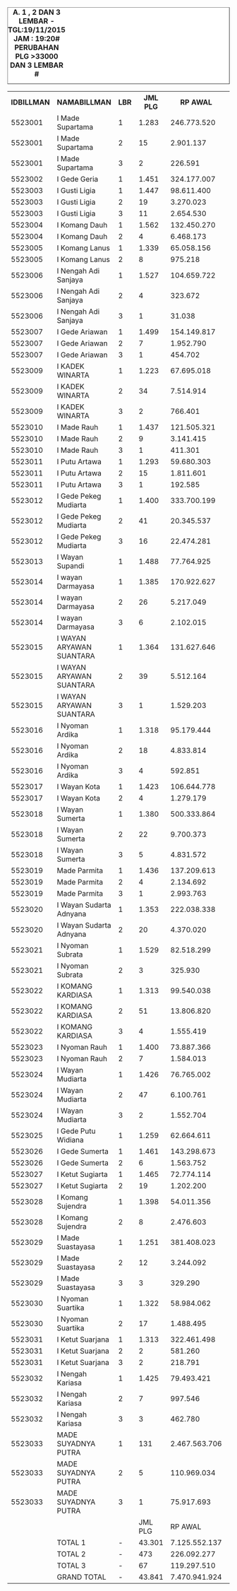 
<HTML>
<HEAD>
<META HTTP-EQUIV="Content-Type" CONTENT="text/html;charset=windows-1252">
<TITLE>MONITOR LEMBAR BILLMAN NOPEMBER 2015 - RAYON KARANGASEM</TITLE> 


</HEAD>
<BODY>
<TABLE BORDER=1 BGCOLOR=#ffffff CELLSPACING=0><FONT FACE="Segoe UI" COLOR=#000000><CAPTION><B>A. 1 , 2 DAN 3 LEMBAR  - TGL:19/11/2015 JAM : 19:20# PERUBAHAN PLG >33000 DAN 3 LEMBAR #</B></CAPTION></FONT>

<table><tbody><tr><th>IDBILLMAN</th><th>NAMABILLMAN</th><th>LBR</th><th> JML PLG </th><th> RP AWAL </th><th>TGL</th><th>LBR</th><th> SISA PLG </th><th>SEGEL</th><th>DTNGI</th><th> SISA RP </th><th> % LBR</th><th>% RP</th></tr><tr><td>5523001</td><td>I Made Supartama</td><td>1</td><td> 1.283 </td><td> 246.773.520 </td><td>19/11_19:20</td><td>1</td><td> 494 </td><td> </td><td> </td><td> 79.084.886 </td><td>-60,00%</td><td>-70,00%</td></tr><tr><td>5523001</td><td>I Made Supartama</td><td>2</td><td> 15 </td><td> 2.901.137 </td><td>19/11_19:20</td><td>2</td><td> 10 </td><td> </td><td> </td><td> 1.934.246 </td><td>-30,00%</td><td>-30,00%</td></tr><tr><td>5523001</td><td>I Made Supartama</td><td>3</td><td> 2 </td><td> 226.591 </td><td>19/11_19:20</td><td>3</td><td> 2 </td><td> </td><td> </td><td> 226.591 </td><td>0,00%</td><td>0,00%</td></tr><tr><td>5523002</td><td>I Gede Geria</td><td>1</td><td> 1.451 </td><td> 324.177.007 </td><td>19/11_19:20</td><td>1</td><td> 636 </td><td> </td><td> </td><td> 102.464.634 </td><td>-60,00%</td><td>-70,00%</td></tr><tr><td>5523003</td><td>I Gusti Ligia</td><td>1</td><td> 1.447 </td><td> 98.611.400 </td><td>19/11_19:20</td><td>1</td><td> 380 </td><td> </td><td> </td><td> 27.677.149 </td><td>-70,00%</td><td>-70,00%</td></tr><tr><td>5523003</td><td>I Gusti Ligia</td><td>2</td><td> 19 </td><td> 3.270.023 </td><td>19/11_19:20</td><td>2</td><td> 18 </td><td> </td><td> </td><td> 3.223.955 </td><td>-10,00%</td><td>0,00%</td></tr><tr><td>5523003</td><td>I Gusti Ligia</td><td>3</td><td> 11 </td><td> 2.654.530 </td><td>19/11_19:20</td><td>3</td><td> 10 </td><td> </td><td> </td><td> 1.410.057 </td><td>-10,00%</td><td>-50,00%</td></tr><tr><td>5523004</td><td>I Komang Dauh</td><td>1</td><td> 1.562 </td><td> 132.450.270 </td><td>19/11_19:20</td><td>1</td><td> 688 </td><td> </td><td> </td><td> 57.852.093 </td><td>-60,00%</td><td>-60,00%</td></tr><tr><td>5523004</td><td>I Komang Dauh</td><td>2</td><td> 4 </td><td> 6.468.173 </td><td>19/11_19:20</td><td>2</td><td> 4 </td><td> </td><td> </td><td> 6.468.173 </td><td>0,00%</td><td>0,00%</td></tr><tr><td>5523005</td><td>I Komang Lanus</td><td>1</td><td> 1.339 </td><td> 65.058.156 </td><td>19/11_19:20</td><td>1</td><td> 403 </td><td> </td><td> </td><td> 21.682.498 </td><td>-70,00%</td><td>-70,00%</td></tr><tr><td>5523005</td><td>I Komang Lanus</td><td>2</td><td> 8 </td><td> 975.218 </td><td>19/11_19:20</td><td>2</td><td> 5 </td><td> </td><td> </td><td> 650.163 </td><td>-40,00%</td><td>-30,00%</td></tr><tr><td>5523006</td><td>I Nengah Adi Sanjaya</td><td>1</td><td> 1.527 </td><td> 104.659.722 </td><td>19/11_19:20</td><td>1</td><td> 510 </td><td> </td><td> </td><td> 36.165.068 </td><td>-70,00%</td><td>-70,00%</td></tr><tr><td>5523006</td><td>I Nengah Adi Sanjaya</td><td>2</td><td> 4 </td><td> 323.672 </td><td>19/11_19:20</td><td>2</td><td> 1 </td><td> </td><td> </td><td> 19.978 </td><td>-80,00%</td><td>-90,00%</td></tr><tr><td>5523006</td><td>I Nengah Adi Sanjaya</td><td>3</td><td> 1 </td><td> 31.038 </td><td>19/11_19:20</td><td>3</td><td> 1 </td><td> </td><td> </td><td> 31.038 </td><td>0,00%</td><td>0,00%</td></tr><tr><td>5523007</td><td>I Gede Ariawan</td><td>1</td><td> 1.499 </td><td> 154.149.817 </td><td>19/11_19:20</td><td>1</td><td> 624 </td><td> </td><td> </td><td> 59.404.292 </td><td>-60,00%</td><td>-60,00%</td></tr><tr><td>5523007</td><td>I Gede Ariawan</td><td>2</td><td> 7 </td><td> 1.952.790 </td><td>19/11_19:20</td><td>2</td><td> 6 </td><td> </td><td> </td><td> 1.750.662 </td><td>-10,00%</td><td>-10,00%</td></tr><tr><td>5523007</td><td>I Gede Ariawan</td><td>3</td><td> 1 </td><td> 454.702 </td><td>19/11_19:20</td><td>3</td><td> 1 </td><td> </td><td> </td><td> 454.702 </td><td>0,00%</td><td>0,00%</td></tr><tr><td>5523009</td><td>I KADEK WINARTA</td><td>1</td><td> 1.223 </td><td> 67.695.018 </td><td>19/11_19:20</td><td>1</td><td> 445 </td><td> </td><td> </td><td> 27.899.165 </td><td>-60,00%</td><td>-60,00%</td></tr><tr><td>5523009</td><td>I KADEK WINARTA</td><td>2</td><td> 34 </td><td> 7.514.914 </td><td>19/11_19:20</td><td>2</td><td> 30 </td><td> </td><td>5</td><td> 6.456.355 </td><td>-10,00%</td><td>-10,00%</td></tr><tr><td>5523009</td><td>I KADEK WINARTA</td><td>3</td><td> 2 </td><td> 766.401 </td><td>19/11_19:20</td><td>3</td><td> 2 </td><td> </td><td> </td><td> 766.401 </td><td>0,00%</td><td>0,00%</td></tr><tr><td>5523010</td><td>I Made Rauh</td><td>1</td><td> 1.437 </td><td> 121.505.321 </td><td>19/11_19:20</td><td>1</td><td> 478 </td><td> </td><td> </td><td> 39.984.024 </td><td>-70,00%</td><td>-70,00%</td></tr><tr><td>5523010</td><td>I Made Rauh</td><td>2</td><td> 9 </td><td> 3.141.415 </td><td>19/11_19:20</td><td>2</td><td> 9 </td><td> </td><td> </td><td> 3.141.415 </td><td>0,00%</td><td>0,00%</td></tr><tr><td>5523010</td><td>I Made Rauh</td><td>3</td><td> 1 </td><td> 411.301 </td><td>19/11_19:20</td><td>3</td><td> 1 </td><td> </td><td> </td><td> 411.301 </td><td>0,00%</td><td>0,00%</td></tr><tr><td>5523011</td><td>I Putu Artawa</td><td>1</td><td> 1.293 </td><td> 59.680.303 </td><td>19/11_19:20</td><td>1</td><td> 434 </td><td> </td><td> </td><td> 19.816.787 </td><td>-70,00%</td><td>-70,00%</td></tr><tr><td>5523011</td><td>I Putu Artawa</td><td>2</td><td> 15 </td><td> 1.811.601 </td><td>19/11_19:20</td><td>2</td><td> 13 </td><td> </td><td> </td><td> 1.393.980 </td><td>-10,00%</td><td>-20,00%</td></tr><tr><td>5523011</td><td>I Putu Artawa</td><td>3</td><td> 1 </td><td> 192.585 </td><td>19/11_19:20</td><td>3</td><td> 1 </td><td> </td><td> </td><td> 192.585 </td><td>0,00%</td><td>0,00%</td></tr><tr><td>5523012</td><td>I Gede Pekeg Mudiarta</td><td>1</td><td> 1.400 </td><td> 333.700.199 </td><td>19/11_19:20</td><td>1</td><td> 753 </td><td> </td><td> </td><td> 142.853.966 </td><td>-50,00%</td><td>-60,00%</td></tr><tr><td>5523012</td><td>I Gede Pekeg Mudiarta</td><td>2</td><td> 41 </td><td> 20.345.537 </td><td>19/11_19:20</td><td>2</td><td> 38 </td><td> </td><td> </td><td> 11.511.668 </td><td>-10,00%</td><td>-40,00%</td></tr><tr><td>5523012</td><td>I Gede Pekeg Mudiarta</td><td>3</td><td> 16 </td><td> 22.474.281 </td><td>19/11_19:20</td><td>3</td><td> 16 </td><td> </td><td> </td><td> 22.474.281 </td><td>0,00%</td><td>0,00%</td></tr><tr><td>5523013</td><td>I Wayan Supandi</td><td>1</td><td> 1.488 </td><td> 77.764.925 </td><td>19/11_19:20</td><td>1</td><td> 472 </td><td> </td><td> </td><td> 29.720.859 </td><td>-70,00%</td><td>-60,00%</td></tr><tr><td>5523014</td><td>I wayan Darmayasa</td><td>1</td><td> 1.385 </td><td> 170.922.627 </td><td>19/11_19:20</td><td>1</td><td> 627 </td><td> </td><td> </td><td> 64.736.352 </td><td>-50,00%</td><td>-60,00%</td></tr><tr><td>5523014</td><td>I wayan Darmayasa</td><td>2</td><td> 26 </td><td> 5.217.049 </td><td>19/11_19:20</td><td>2</td><td> 22 </td><td> </td><td> </td><td> 4.693.041 </td><td>-20,00%</td><td>-10,00%</td></tr><tr><td>5523014</td><td>I wayan Darmayasa</td><td>3</td><td> 6 </td><td> 2.102.015 </td><td>19/11_19:20</td><td>3</td><td> 6 </td><td> </td><td> </td><td> 2.102.015 </td><td>0,00%</td><td>0,00%</td></tr><tr><td>5523015</td><td>I WAYAN ARYAWAN SUANTARA</td><td>1</td><td> 1.364 </td><td> 131.627.646 </td><td>19/11_19:20</td><td>1</td><td> 585 </td><td> </td><td> </td><td> 62.358.938 </td><td>-60,00%</td><td>-50,00%</td></tr><tr><td>5523015</td><td>I WAYAN ARYAWAN SUANTARA</td><td>2</td><td> 39 </td><td> 5.512.164 </td><td>19/11_19:20</td><td>2</td><td> 36 </td><td> </td><td> </td><td> 5.105.694 </td><td>-10,00%</td><td>-10,00%</td></tr><tr><td>5523015</td><td>I WAYAN ARYAWAN SUANTARA</td><td>3</td><td> 1 </td><td> 1.529.203 </td><td>19/11_19:20</td><td>3</td><td> 1 </td><td> </td><td> </td><td> 1.529.203 </td><td>0,00%</td><td>0,00%</td></tr><tr><td>5523016</td><td>I Nyoman Ardika</td><td>1</td><td> 1.318 </td><td> 95.179.444 </td><td>19/11_19:20</td><td>1</td><td> 677 </td><td> </td><td> </td><td> 51.322.943 </td><td>-50,00%</td><td>-50,00%</td></tr><tr><td>5523016</td><td>I Nyoman Ardika</td><td>2</td><td> 18 </td><td> 4.833.814 </td><td>19/11_19:20</td><td>2</td><td> 15 </td><td> </td><td> </td><td> 4.332.319 </td><td>-20,00%</td><td>-10,00%</td></tr><tr><td>5523016</td><td>I Nyoman Ardika</td><td>3</td><td> 4 </td><td> 592.851 </td><td>19/11_19:20</td><td>3</td><td> 4 </td><td> </td><td> </td><td> 592.851 </td><td>0,00%</td><td>0,00%</td></tr><tr><td>5523017</td><td>I Wayan Kota</td><td>1</td><td> 1.423 </td><td> 106.644.778 </td><td>19/11_19:20</td><td>1</td><td> 741 </td><td> </td><td> </td><td> 60.175.463 </td><td>-50,00%</td><td>-40,00%</td></tr><tr><td>5523017</td><td>I Wayan Kota</td><td>2</td><td> 4 </td><td> 1.279.179 </td><td>19/11_19:20</td><td>2</td><td> 3 </td><td> </td><td> </td><td> 1.198.271 </td><td>-20,00%</td><td>-10,00%</td></tr><tr><td>5523018</td><td>I Wayan Sumerta</td><td>1</td><td> 1.380 </td><td> 500.333.864 </td><td>19/11_19:20</td><td>1</td><td> 664 </td><td> </td><td> </td><td> 212.486.213 </td><td>-50,00%</td><td>-60,00%</td></tr><tr><td>5523018</td><td>I Wayan Sumerta</td><td>2</td><td> 22 </td><td> 9.700.373 </td><td>19/11_19:20</td><td>2</td><td> 11 </td><td> </td><td> </td><td> 7.249.976 </td><td>-50,00%</td><td>-30,00%</td></tr><tr><td>5523018</td><td>I Wayan Sumerta</td><td>3</td><td> 5 </td><td> 4.831.572 </td><td>19/11_19:20</td><td>3</td><td> 5 </td><td> </td><td> </td><td> 4.831.572 </td><td>0,00%</td><td>0,00%</td></tr><tr><td>5523019</td><td>Made Parmita</td><td>1</td><td> 1.436 </td><td> 137.209.613 </td><td>19/11_19:20</td><td>1</td><td> 629 </td><td> </td><td> </td><td> 70.900.440 </td><td>-60,00%</td><td>-50,00%</td></tr><tr><td>5523019</td><td>Made Parmita</td><td>2</td><td> 4 </td><td> 2.134.692 </td><td>19/11_19:20</td><td>2</td><td> 4 </td><td> </td><td> </td><td> 2.134.692 </td><td>0,00%</td><td>0,00%</td></tr><tr><td>5523019</td><td>Made Parmita</td><td>3</td><td> 1 </td><td> 2.993.763 </td><td>19/11_19:20</td><td>3</td><td> 1 </td><td> </td><td> </td><td> 2.993.763 </td><td>0,00%</td><td>0,00%</td></tr><tr><td>5523020</td><td>I Wayan Sudarta Adnyana</td><td>1</td><td> 1.353 </td><td> 222.038.338 </td><td>19/11_19:20</td><td>1</td><td> 420 </td><td> </td><td> </td><td> 66.632.250 </td><td>-70,00%</td><td>-70,00%</td></tr><tr><td>5523020</td><td>I Wayan Sudarta Adnyana</td><td>2</td><td> 20 </td><td> 4.370.020 </td><td>19/11_19:20</td><td>2</td><td> 11 </td><td> </td><td> </td><td> 3.089.638 </td><td>-40,00%</td><td>-30,00%</td></tr><tr><td>5523021</td><td>I Nyoman Subrata</td><td>1</td><td> 1.529 </td><td> 82.518.299 </td><td>19/11_19:20</td><td>1</td><td> 342 </td><td> </td><td> </td><td> 24.391.290 </td><td>-80,00%</td><td>-70,00%</td></tr><tr><td>5523021</td><td>I Nyoman Subrata</td><td>2</td><td> 3 </td><td> 325.930 </td><td>19/11_19:20</td><td>2</td><td> 3 </td><td> </td><td> </td><td> 325.930 </td><td>0,00%</td><td>0,00%</td></tr><tr><td>5523022</td><td>I KOMANG KARDIASA</td><td>1</td><td> 1.313 </td><td> 99.540.038 </td><td>19/11_19:20</td><td>1</td><td> 685 </td><td> </td><td> </td><td> 46.827.770 </td><td>-50,00%</td><td>-50,00%</td></tr><tr><td>5523022</td><td>I KOMANG KARDIASA</td><td>2</td><td> 51 </td><td> 13.806.820 </td><td>19/11_19:20</td><td>2</td><td> 46 </td><td> </td><td> </td><td> 13.436.618 </td><td>-10,00%</td><td>0,00%</td></tr><tr><td>5523022</td><td>I KOMANG KARDIASA</td><td>3</td><td> 4 </td><td> 1.555.419 </td><td>19/11_19:20</td><td>3</td><td> 4 </td><td> </td><td> </td><td> 1.555.419 </td><td>0,00%</td><td>0,00%</td></tr><tr><td>5523023</td><td>I Nyoman Rauh</td><td>1</td><td> 1.400 </td><td> 73.887.366 </td><td>19/11_19:20</td><td>1</td><td> 547 </td><td> </td><td> </td><td> 29.729.399 </td><td>-60,00%</td><td>-60,00%</td></tr><tr><td>5523023</td><td>I Nyoman Rauh</td><td>2</td><td> 7 </td><td> 1.584.013 </td><td>19/11_19:20</td><td>2</td><td> 5 </td><td> </td><td> </td><td> 948.065 </td><td>-30,00%</td><td>-40,00%</td></tr><tr><td>5523024</td><td>I Wayan Mudiarta</td><td>1</td><td> 1.426 </td><td> 76.765.002 </td><td>19/11_19:20</td><td>1</td><td> 609 </td><td> </td><td> </td><td> 33.619.917 </td><td>-60,00%</td><td>-60,00%</td></tr><tr><td>5523024</td><td>I Wayan Mudiarta</td><td>2</td><td> 47 </td><td> 6.100.761 </td><td>19/11_19:20</td><td>2</td><td> 43 </td><td> </td><td> </td><td> 4.951.404 </td><td>-10,00%</td><td>-20,00%</td></tr><tr><td>5523024</td><td>I Wayan Mudiarta</td><td>3</td><td> 2 </td><td> 1.552.704 </td><td>19/11_19:20</td><td>3</td><td> 2 </td><td> </td><td> </td><td> 1.552.704 </td><td>0,00%</td><td>0,00%</td></tr><tr><td>5523025</td><td>I Gede Putu Widiana</td><td>1</td><td> 1.259 </td><td> 62.664.611 </td><td>19/11_19:20</td><td>1</td><td> 197 </td><td> </td><td> </td><td> 13.860.928 </td><td>-80,00%</td><td>-80,00%</td></tr><tr><td>5523026</td><td>I Gede Sumerta</td><td>1</td><td> 1.461 </td><td> 143.298.673 </td><td>19/11_19:20</td><td>1</td><td> 426 </td><td> </td><td> </td><td> 49.370.520 </td><td>-70,00%</td><td>-70,00%</td></tr><tr><td>5523026</td><td>I Gede Sumerta</td><td>2</td><td> 6 </td><td> 1.563.752 </td><td>19/11_19:20</td><td>2</td><td> 6 </td><td> </td><td> </td><td> 1.563.752 </td><td>0,00%</td><td>0,00%</td></tr><tr><td>5523027</td><td>I Ketut Sugiarta</td><td>1</td><td> 1.465 </td><td> 72.774.114 </td><td>19/11_19:20</td><td>1</td><td> 351 </td><td> </td><td> </td><td> 20.721.803 </td><td>-80,00%</td><td>-70,00%</td></tr><tr><td>5523027</td><td>I Ketut Sugiarta</td><td>2</td><td> 19 </td><td> 1.202.200 </td><td>19/11_19:20</td><td>2</td><td> 16 </td><td> </td><td> </td><td> 921.918 </td><td>-20,00%</td><td>-20,00%</td></tr><tr><td>5523028</td><td>I Komang Sujendra</td><td>1</td><td> 1.398 </td><td> 54.011.356 </td><td>19/11_19:20</td><td>1</td><td> 477 </td><td> </td><td> </td><td> 18.028.150 </td><td>-70,00%</td><td>-70,00%</td></tr><tr><td>5523028</td><td>I Komang Sujendra</td><td>2</td><td> 8 </td><td> 2.476.603 </td><td>19/11_19:20</td><td>2</td><td> 7 </td><td> </td><td> </td><td> 2.319.781 </td><td>-10,00%</td><td>-10,00%</td></tr><tr><td>5523029</td><td>I Made Suastayasa</td><td>1</td><td> 1.251 </td><td> 381.408.023 </td><td>19/11_19:20</td><td>1</td><td> 513 </td><td> </td><td> </td><td> 135.312.345 </td><td>-60,00%</td><td>-60,00%</td></tr><tr><td>5523029</td><td>I Made Suastayasa</td><td>2</td><td> 12 </td><td> 3.244.092 </td><td>19/11_19:20</td><td>2</td><td> 9 </td><td> </td><td> </td><td> 3.138.687 </td><td>-20,00%</td><td>0,00%</td></tr><tr><td>5523029</td><td>I Made Suastayasa</td><td>3</td><td> 3 </td><td> 329.290 </td><td>19/11_19:20</td><td>3</td><td> 3 </td><td> </td><td> </td><td> 329.290 </td><td>0,00%</td><td>0,00%</td></tr><tr><td>5523030</td><td>I Nyoman Suartika</td><td>1</td><td> 1.322 </td><td> 58.984.062 </td><td>19/11_19:20</td><td>1</td><td> 747 </td><td> </td><td> </td><td> 35.805.050 </td><td>-40,00%</td><td>-40,00%</td></tr><tr><td>5523030</td><td>I Nyoman Suartika</td><td>2</td><td> 17 </td><td> 1.488.495 </td><td>19/11_19:20</td><td>2</td><td> 2 </td><td> </td><td> </td><td> 198.843 </td><td>-90,00%</td><td>-90,00%</td></tr><tr><td>5523031</td><td>I Ketut Suarjana</td><td>1</td><td> 1.313 </td><td> 322.461.498 </td><td>19/11_19:20</td><td>1</td><td> 391 </td><td> </td><td> </td><td> 62.431.676 </td><td>-70,00%</td><td>-80,00%</td></tr><tr><td>5523031</td><td>I Ketut Suarjana</td><td>2</td><td> 2 </td><td> 581.260 </td><td>19/11_19:20</td><td>2</td><td> 2 </td><td> </td><td> </td><td> 581.260 </td><td>0,00%</td><td>0,00%</td></tr><tr><td>5523031</td><td>I Ketut Suarjana</td><td>3</td><td> 2 </td><td> 218.791 </td><td>19/11_19:20</td><td>3</td><td> 2 </td><td> </td><td> </td><td> 218.791 </td><td>0,00%</td><td>0,00%</td></tr><tr><td>5523032</td><td>I Nengah Kariasa</td><td>1</td><td> 1.425 </td><td> 79.493.421 </td><td>19/11_19:20</td><td>1</td><td> 687 </td><td> </td><td> </td><td> 41.681.142 </td><td>-50,00%</td><td>-50,00%</td></tr><tr><td>5523032</td><td>I Nengah Kariasa</td><td>2</td><td> 7 </td><td> 997.546 </td><td>19/11_19:20</td><td>2</td><td> 7 </td><td> </td><td> </td><td> 997.546 </td><td>0,00%</td><td>0,00%</td></tr><tr><td>5523032</td><td>I Nengah Kariasa</td><td>3</td><td> 3 </td><td> 462.780 </td><td>19/11_19:20</td><td>3</td><td> 3 </td><td> </td><td> </td><td> 462.780 </td><td>0,00%</td><td>0,00%</td></tr><tr><td>5523033</td><td>MADE SUYADNYA PUTRA</td><td>1</td><td> 131 </td><td> 2.467.563.706 </td><td>19/11_19:20</td><td>1</td><td> 29 </td><td> </td><td> </td><td> 562.345.863 </td><td>-80,00%</td><td>-80,00%</td></tr><tr><td>5523033</td><td>MADE SUYADNYA PUTRA</td><td>2</td><td> 5 </td><td> 110.969.034 </td><td>19/11_19:20</td><td>2</td><td> 5 </td><td> </td><td> </td><td> 110.969.034 </td><td>0,00%</td><td>0,00%</td></tr><tr><td>5523033</td><td>MADE SUYADNYA PUTRA</td><td>3</td><td> 1 </td><td> 75.917.693 </td><td>19/11_19:20</td><td>3</td><td> 1 </td><td> </td><td> </td><td> 75.917.693 </td><td>0,00%</td><td>0,00%</td></tr><tr><td> </td><td> </td><td> </td><td> JML PLG </td><td> RP AWAL </td><td>-</td><td>-</td><td> SISA PLG </td><td>SEGEL</td><td>DTNGI</td><td> SISA RP </td><td> % LBR</td><td>% RP</td></tr><tr><td> </td><td> TOTAL 1 </td><td> - </td><td> 43.301 </td><td> 7.125.552.137 </td><td> - </td><td> - </td><td> 16.661 </td><td> - </td><td> - </td><td> 2.307.343.873 </td><td>-60,00%</td><td>-70,00%</td></tr><tr><td> </td><td> TOTAL 2 </td><td> - </td><td> 473 </td><td> 226.092.277 </td><td> - </td><td> - </td><td> 387 </td><td> - </td><td> 5 </td><td> 204.707.064 </td><td>-20,00%</td><td>-10,00%</td></tr><tr><td> </td><td> TOTAL 3 </td><td> - </td><td> 67 </td><td> 119.297.510 </td><td> - </td><td> - </td><td> 66 </td><td> - </td><td> - </td><td> 118.053.037 </td><td>0,00%</td><td>0,00%</td></tr><tr><td> </td><td> GRAND TOTAL </td><td> - </td><td> 43.841 </td><td> 7.470.941.924 </td><td> - </td><td> - </td><td> 17.114 </td><td> - </td><td> 5 </td><td> 2.630.103.974 </td><td>-60,00%</td><td>-60,00%</td></tr></tbody></table>


<TFOOT></TFOOT>
</TABLE>
</BODY>
</HTML> 
